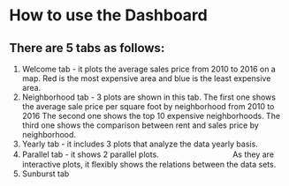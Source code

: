 # How to use the Dashboard

## There are 5 tabs as follows:

1. Welcome tab - it plots the average sales price from 2010 to 2016 on a map. 
                 Red is the most expensive area and blue is the least expensive area.
2. Neighborhood tab - 3 plots are shown in this tab.
                 The first one shows the average sale price per square foot by neighborhood from 2010 to 2016
                 The second one shows the top 10 expensive neighborhoods.
                 The third one shows the comparison between rent and sales price by neighborhood.
3. Yearly tab - it includes 3 plots that analyze the data yearly basis.
4. Parallel tab - it shows 2 parallel plots. 
　　　　　　　　　 As they are interactive plots, it flexibly shows the relations between the data sets.
5. Sunburst tab







